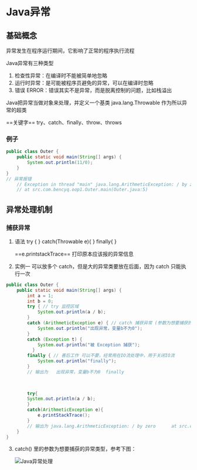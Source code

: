 # Java异常

## 基础概念

异常发生在程序运行期间，它影响了正常的程序执行流程

Java异常有三种类型

1. 检查性异常：在编译时不能被简单地忽略
2. 运行时异常：是可能被程序员避免的异常，可以在编译时忽略
3. 错误 ERROR：错误其实不是异常，而是脱离控制的问题，比如栈溢出

Java把异常当做对象来处理，并定义一个基类 java.lang.Throwable 作为所以异常的超类

==关键字== try、catch、finally、throw、throws

### 例子

```java
public class Outer {
    public static void main(String[] args) {
        System.out.println(11/0);
    }
}
// 异常报错  
	// Exception in thread "main" java.lang.ArithmeticException: / by zero
	// at src.com.bencyq.oop1.Outer.main(Outer.java:5)
```

## 异常处理机制

### 捕获异常

1. 语法
   try {	}
   catch(Throwable e){	}
   finally{	}
   
   ==e.printstackTrace== 打印原本应该报的异常信息
2. 实例一
    可以放多个 catch，但是大的异常类要放在后面，因为 catch 只能执行一次

```java
public class Outer {
    public static void main(String[] args) {
        int a = 1;
        int b = 0;
        try { // try 监控区域
            System.out.println(a / b);
        } 
        catch (ArithmeticException e) { // catch 捕获异常 (参数为想要捕获的异常类型)
            System.out.println("出现异常，变量b不为0");
        } 
        catch (Exception t) {
            System.out.println("被 Exception 捕获");
          }
        finally { // 善后工作 可以不要，经常用在IO流处理中，用于关闭IO流
            System.out.println("finally");
        }
        // 输出为   出现异常，变量b不为0  finally

        
        
        try{
        System.out.println(a / b);
        }
        catch(ArithmeticException e){
            e.printStackTrace();
        }
        // 输出为 java.lang.ArithmeticException: / by zero      at src.com.bencyq.oop1.Outer.main(Outer.java:8)
    }
}

```

3. catch() 里的参数为想要捕获的异常类型，参考下图：

   ![Java异常处理](D:\github本地仓库\java\基础知识\picture\image-20210215183521217.png)	